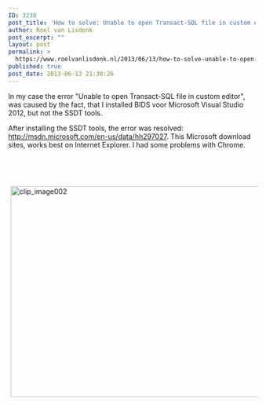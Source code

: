 ```yaml
---
ID: 3238
post_title: 'How to solve: Unable to open Transact-SQL file in custom editor in Microsoft Visual Studio 2012'
author: Roel van Lisdonk
post_excerpt: ""
layout: post
permalink: >
  https://www.roelvanlisdonk.nl/2013/06/13/how-to-solve-unable-to-open-transact-sql-file-in-custom-editor-in-microsoft-visual-studio-2012/
published: true
post_date: 2013-06-13 21:30:26
---
```

<p>In my case the error &quot;Unable to open Transact-SQL file in custom editor&quot;, was caused by the fact, that I installed BIDS voor Microsoft Visual Studio 2012, but not the SSDT tools.</p>  <p>After installing the SSDT tools, the error was resolved: <a href="http://msdn.microsoft.com/en-us/data/hh297027">http://msdn.microsoft.com/en-us/data/hh297027</a>. This Microsoft download sites, works best on Internet Explorer. I had some problems with Chrome.</p>  <p>&#160;</p>  <p>&#160;</p>  <p><a href="http://www.roelvanlisdonk.nl/wp-content/uploads/2013/06/clip_image002.jpg" rel="lightbox"><img title="clip_image002" style="border-top: 0px; border-right: 0px; background-image: none; border-bottom: 0px; padding-top: 0px; padding-left: 0px; margin: 0px 5px; border-left: 0px; display: inline; padding-right: 0px" border="0" alt="clip_image002" src="http://www.roelvanlisdonk.nl/wp-content/uploads/2013/06/clip_image002_thumb.jpg" width="510" height="430" /></a></p>